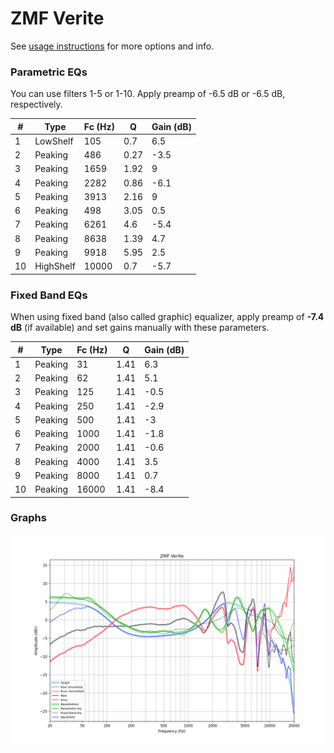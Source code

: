 # ZMF Verite
See [usage instructions](https://github.com/jaakkopasanen/AutoEq#usage) for more options and info.

### Parametric EQs
You can use filters 1-5 or 1-10. Apply preamp of -6.5 dB or -6.5 dB, respectively.

|   # | Type      |   Fc (Hz) |    Q |   Gain (dB) |
|-----|-----------|-----------|------|-------------|
|   1 | LowShelf  |       105 | 0.7  |         6.5 |
|   2 | Peaking   |       486 | 0.27 |        -3.5 |
|   3 | Peaking   |      1659 | 1.92 |         9   |
|   4 | Peaking   |      2282 | 0.86 |        -6.1 |
|   5 | Peaking   |      3913 | 2.16 |         9   |
|   6 | Peaking   |       498 | 3.05 |         0.5 |
|   7 | Peaking   |      6261 | 4.6  |        -5.4 |
|   8 | Peaking   |      8638 | 1.39 |         4.7 |
|   9 | Peaking   |      9918 | 5.95 |         2.5 |
|  10 | HighShelf |     10000 | 0.7  |        -5.7 |

### Fixed Band EQs
When using fixed band (also called graphic) equalizer, apply preamp of **-7.4 dB** (if available) and set gains manually with these parameters.

|   # | Type    |   Fc (Hz) |    Q |   Gain (dB) |
|-----|---------|-----------|------|-------------|
|   1 | Peaking |        31 | 1.41 |         6.3 |
|   2 | Peaking |        62 | 1.41 |         5.1 |
|   3 | Peaking |       125 | 1.41 |        -0.5 |
|   4 | Peaking |       250 | 1.41 |        -2.9 |
|   5 | Peaking |       500 | 1.41 |        -3   |
|   6 | Peaking |      1000 | 1.41 |        -1.8 |
|   7 | Peaking |      2000 | 1.41 |        -0.6 |
|   8 | Peaking |      4000 | 1.41 |         3.5 |
|   9 | Peaking |      8000 | 1.41 |         0.7 |
|  10 | Peaking |     16000 | 1.41 |        -8.4 |

### Graphs
![](./ZMF%20Verite.png)
